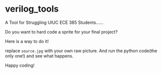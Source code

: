 # verilog_tools

A Tool for Struggling UIUC ECE 385 Students......

Do you want to hard code a sprite for your final project?

Here is a way to do it!

replace `source.jpg` with your own raw picture. And run the python code(the only one!) and see what happens.

Happy coding!
